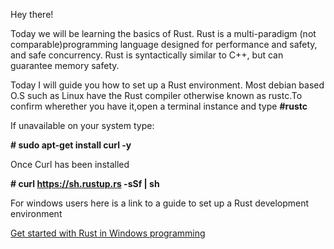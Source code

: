 Hey there!

Today we will be learning the basics of Rust. Rust is a multi-paradigm (not comparable)programming language designed for performance and safety, 
and safe concurrency. Rust is syntactically similar to C++, but can guarantee memory safety.

Today I will guide you how to set up a Rust environment. Most debian based O.S such as Linux have the Rust compiler otherwise 
known as rustc.To confirm wherether you have it,open a terminal instance and type **#rustc**

If unavailable on your system type:

**# sudo apt-get install curl -y**

Once Curl has been installed

**# curl https://sh.rustup.rs -sSf | sh**

For windows users here is a link to a guide to set up a Rust development environment

[Get started with Rust in Windows programming](https://www.infoworld.com/article/3410796/get-started-with-rust-in-windows-programming.html)
